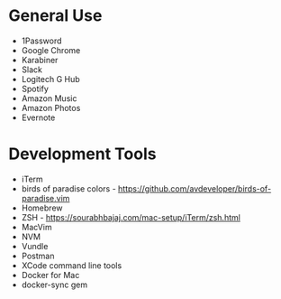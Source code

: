 # General Use

- 1Password
- Google Chrome
- Karabiner
- Slack
- Logitech G Hub
- Spotify
- Amazon Music
- Amazon Photos
- Evernote

# Development Tools

- iTerm
- birds of paradise colors - https://github.com/avdeveloper/birds-of-paradise.vim
- Homebrew
- ZSH - https://sourabhbajaj.com/mac-setup/iTerm/zsh.html
- MacVim
- NVM
- Vundle
- Postman
- XCode command line tools
- Docker for Mac
- docker-sync gem
